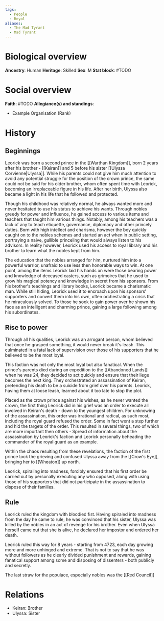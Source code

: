 ```yaml
---
tags:
  - People
  - Royal
aliases:
  - The Mad Tyrant
  - Mad Tyrant
---
```

# Biological overview
**Ancestry**: Human
**Heritage**: Skilled
**Sex**: M
**Stat block**: #TODO 

# Social overview
**Faith**: #TODO 
**Allegiance(s) and standings**: 
- Example Organisation (Rank)
# History
## Beginnings
Leorick was born a second prince in the [[Warthan Kingdom]], born 2 years after his brother - [[Keiran]] and 5 before his sister [[Ulyssa Corvienne|Ulyssa]].
While his parents could not give him much attention to avoid any potential struggle for the position of the crown prince, the same could not be said for his older brother, whom often spent time with Leorick, becoming an irreplaceable figure in his life. After her birth, Ulyssa also became a light in his life that he followed and protected.

Though his childhood was relatively normal, he always wanted more and never hesitated to use his status to achieve his wants.
Through nobles greedy for power and influence, he gained access to various items and teachers that taught him various things. Notably, among his teachers was a lack of any to teach etiquette, governance, diplomacy and other princely duties.
Born with high intellect and charisma, however the boy quickly caught on to the nobles schemes and started an act when in public setting, portraying a naive, gullible princeling that would always listen to his advisors. In reality however, Leorick used his access to royal library and his brother to learn what the nobles kept from him.

The education that the nobles arranged for him, nurtured him into a powerful warrior, unafraid to use less then honorable ways to win.
At one point, among the items Leorick laid his hands on were those bearing power and knowledge of deceased casters, such as grimoires that he used to grow his magical potency and knowledge in secret from his sponsors.
From his brother's teachings and library books, Leorick became a charismatic man. While still hiding, Leorick used it to encroach upon his sponsors' supporters and convert them into his own, often orchestrating a crisis that he miraculously solved. To those he sook to gain power over he shown his face as an intelligent and charming prince, gaining a large following among his subordinates.

## Rise to power
Through all his qualities, Leorick was an arrogant person, whom believed that once he grasped something, it would never break it's leash. This culminated in a fatal lack of supervision over those of his supporters that he believed to be the most loyal.

This faction was not only the most loyal but also fanatical. When the prince's parents died during an expedition to the [[Abandoned Lands]] when he was 24, they decided to act quickly and ensure that their liege becomes the next king. They orchestrated an assassination of Keiran, pretending his death to be a suicide from grief over his parents. Leorick, having them at loose leash, learned about it too late to stop the plot.

Placed as the crown prince against his wishes, as he never wanted the crown, the first thing Leorick did in his grief was an order to execute all involved in Keiran's death - down to the youngest children.
For unknowing of the assassination, this order was irrational and radical, as such most, including the royal guard refused the order. Some in fact went a step further and hid the targets of the order.
This resulted in several things, two of which are more important then others - Spread of information about the assassination by Leorick's faction and Leorick personally beheading the commander of the royal guard as an example.

Within the chaos resulting from these revelations, the faction of the first prince took the grieving and confused Ulyssa away from the [[Crow's Eye]], bringing her to [[Wheaton]] up north.

Leorick, spiraling into madness, forcibly ensured that his first order be carried out by personally executing any who opposed, along with using those of his supporters that did not participate in the assassination to dispose of their families.

## Rule
Leorick ruled the kingdom with bloodied fist. Having spiraled into madness from the day he came to rule, he was convinced that his sister, Ulyssa was killed by the nobles in an act of revenge for his brother. Even when Ulyssa herself came out that she is alive, he declared her impostor and ordered her death.

Leorick ruled this way for 8 years - starting from 4723, each day growing more and more unhinged and extreme.
That is not to say that he was without followers as he clearly divided punishment and rewards, gaining fanatical support among some and disposing of dissenters - both publicly and secretly.

The last straw for the populace, especially nobles was the [[Red Council]]

# Relations
- Keiran: Brother
- Ulyssa: Sister